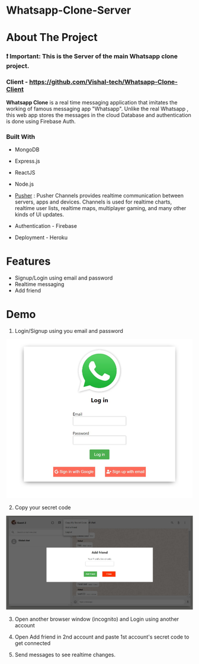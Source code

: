 # Whatsapp-Clone-Server

<!-- ABOUT THE PROJECT -->
# About The Project
### **❗ Important**: This is the Server of the main Whatsapp clone project.

### Client - https://github.com/Vishal-tech/Whatsapp-Clone-Client

**Whatsapp Clone** is a real time messaging application that imitates the working of famous messaging app "Whatsapp". Unlike the real Whatsapp , this web app stores the messages in the cloud Database and authentication is done using Firebase Auth.


### Built With

* MongoDB
* Express.js
* ReactJS
* Node.js
* [Pusher](https://www.npmjs.com/package/pusher) :
  Pusher Channels provides realtime communication between servers, apps and devices. Channels is used for realtime charts, realtime user lists, realtime maps, multiplayer gaming, and many other kinds of UI updates.

* Authentication - Firebase
* Deployment - Heroku

# Features

* Signup/Login using email and password
* Realtime messaging
* Add friend

# Demo
  1. Login/Signup using you email and password
   <img src="Screenshots/login.jpg" alt="login" width="600"/>
  
  2. Copy your secret code                     
   <img src="Screenshots/add_frd.jpg" alt="login" width="600"/>
    
  3. Open another browser window (incognito) and Login using another account

  4. Open Add friend in 2nd account and paste 1st account's secret code to get connected

  5. Send messages to see realtime changes.
